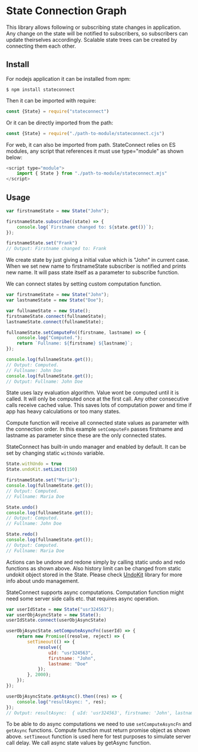 # State Connection Graph

This library allows following or subscribing state changes in application.
Any change on the state will be notified to subscribers, so subscribers can update theirselves accordingly.
Scalable state trees can be created by connecting them each other.

## Install 
For nodejs application it can be installed from npm:
```shell
$ npm install stateconnect
```

Then it can be imported with require:
```javascript
const {State} = require("stateconnect")
```

Or it can be directly imported from the path:
```javascript
const {State} = require("./path-to-module/stateconnect.cjs")
```


For web, it can also be imported from path. StateConnect relies on ES modules, any script that references it must use type="module" as shown below:
```javascript
<script type="module">
    import { State } from "./path-to-module/stateconnect.mjs"
</script>
```

## Usage

```javascript
var firstnameState = new State("John");

firstnameState.subscribe((state) => {
    console.log(`Firstname changed to: ${state.get()}`);
});

firstnameState.set("Frank")
// Output: Firstname changed to: Frank
```

We create state by just giving a initial value which is "John" in current case. When we set new name to firstnameState subscriber is notified and prints new name. It will pass state itself as a parameter to subscribe function.

We can connect states by setting custom computation function.
```javascript
var firstnameState = new State("John");
var lastnameState = new State("Doe");

var fullnameState = new State();
firstnameState.connect(fullnameState);
lastnameState.connect(fullnameState);

fullnameState.setComputeFn((firstname, lastname) => {
    console.log("Computed.");
    return `Fullname: ${firstname} ${lastname}`;
});

console.log(fullnameState.get());
// Output: Computed.
// Fullname: John Doe
console.log(fullnameState.get());
// Output: Fullname: John Doe
```
State uses lazy evaluation algorithm. Value wont be computed until it is called. It will only be computed once at the first call. Any other consecutive calls receive cached value. This saves lots of computation power and time if app has heavy calculations or too many states. 

Compute function will receive all connected state values as parameter with the connection order. In this example `setComputeFn` passes firstname and lastname as parameter since these are the only connected states. 

StateConnect has built-in undo manager and enabled by default. It can be set by changing static `withUndo` variable.
```javascript
State.withUndo = true
State.undoKit.setLimit(150)

firstnameState.set("Maria");
console.log(fullnameState.get());
// Output: Computed.
// Fullname: Maria Doe

State.undo()
console.log(fullnameState.get());
// Output: Computed.
// Fullname: John Doe

State.redo()
console.log(fullnameState.get());
// Output: Computed.
// Fullname: Maria Doe
```

Actions can be undone and redone simply by calling static undo and redo functions as shown above. Also history limit can be changed from static undokit object stored in the State. Please check [UndoKit](https://github.com/firatkiral/UndoKit) library for more info about undo management.

StateConnect supports async computations. Computation function might need some server side calls etc. that requires async operation. 

```javascript
var userIdState = new State("usr324563");
var userObjAsyncState = new State();
userIdState.connect(userObjAsyncState)

userObjAsyncState.setComputeAsyncFn((userId) => {
    return new Promise((resolve, reject) => {
        setTimeout(() => {
            resolve({
                uId: "usr324563",
                firstname: "John",
                lastname: "Doe"
            });
        }, 2000);
    });
});

userObjAsyncState.getAsync().then((res) => {
    console.log("resultAsync: ", res);
});
// Output: resultAsync:  { uId: 'usr324563', firstname: 'John', lastname: 'Doe' }
```

To be able to do async computations we need to use `setComputeAsyncFn` and `getAsync` functions. Compute function must return promise object as shown above. `setTimeout` function is used here for test purposes to simulate server call delay. We call async state values by getAsync function.

